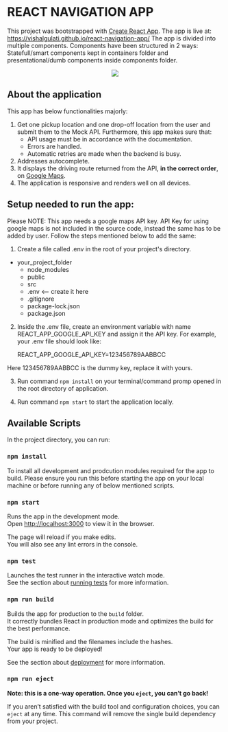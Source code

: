 # REACT NAVIGATION APP

This project was bootstrapped with [Create React App](https://github.com/facebook/create-react-app). The app is live at: https://vishalgulati.github.io/react-navigation-app/
The app is divided into multiple components. Components have been structured in 2 ways: Statefull/smart components kept in containers folder and presentational/dumb components inside components folder.

<p align="center">
  <img  src="https://lh3.googleusercontent.com/aYQfIB32eAjlChkO7qnNk4S5WB2nlucHfyZC7jOmWXxFzZ5F7wXnx7er9Xhtvpc0R7pSu3fXyBkRgIj_GeP_Gnsl9xXqSWilHMXkfm2TMWmF6Q_HdhScb6gUywUqGTT4aUeITWyMrw=w440-h488-no">
</p>

## About the application 

This app has below functionalities majorly:

1. Get one pickup location and one drop-off location from the user and submit them to the Mock API. Furthermore, this app makes sure that:
	- API usage must be in accordance with the documentation.
	- Errors are handled.
	- Automatic retries are made when the backend is busy.
2. Addresses autocomplete.
3. It displays the driving route returned from the API, **in the correct order**, on [Google Maps](https://developers.google.com/maps/).
4. The application is responsive and renders well on all devices.


## Setup needed to run the app: 

Please NOTE: This app needs a google maps API key. API Key for using google maps is not included in the source code, instead the same has to be added by user. Follow the steps mentioned below to add the same:

1. Create a file called .env in the root of your project's directory.
- your_project_folder
  - node_modules
  - public
  - src
  - .env         <-- create it here
  - .gitignore
  - package-lock.json
  - package.json
  
2. Inside the .env file, create an environment variable with name REACT_APP_GOOGLE_API_KEY and assign it the API key. For example, your .env file should look like:

   REACT_APP_GOOGLE_API_KEY=123456789AABBCC

  Here 123456789AABBCC is the dummy key, replace it with yours.
  
 3. Run command `npm install` on your terminal/command promp opened in the root directory of application.
 
 4. Run command `npm start` to start the application locally.

## Available Scripts

In the project directory, you can run:

### `npm install`

To install all development and prodcution modules required for the app to build. Please ensure you run this before starting the app on your local machine or before running any of below mentioned scripts.

### `npm start`

Runs the app in the development mode.<br>
Open [http://localhost:3000](http://localhost:3000) to view it in the browser.

The page will reload if you make edits.<br>
You will also see any lint errors in the console.

### `npm test`

Launches the test runner in the interactive watch mode.<br>
See the section about [running tests](https://facebook.github.io/create-react-app/docs/running-tests) for more information.

### `npm run build`

Builds the app for production to the `build` folder.<br>
It correctly bundles React in production mode and optimizes the build for the best performance.

The build is minified and the filenames include the hashes.<br>
Your app is ready to be deployed!

See the section about [deployment](https://facebook.github.io/create-react-app/docs/deployment) for more information.

### `npm run eject`

**Note: this is a one-way operation. Once you `eject`, you can’t go back!**

If you aren’t satisfied with the build tool and configuration choices, you can `eject` at any time. This command will remove the single build dependency from your project.



